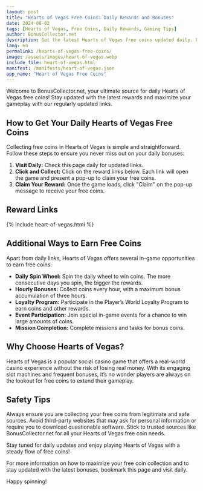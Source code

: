 ```yaml
---
layout: post
title: "Hearts of Vegas Free Coins: Daily Rewards and Bonuses"
date: 2024-08-02
tags: [Hearts of Vegas, Free Coins, Daily Rewards, Gaming Tips]
author: BonusCollector.net
description: Get the latest Hearts of Vegas free coins updated daily. Enjoy your favorite slot game with our daily rewards.
lang: en
permalink: /hearts-of-vegas-free-coins/
image: /assets/images/heart-of-vegas.webp
include_file: heart-of-vegas.html
manifest: /manifests/heart-of-vegas.json
app_name: "Heart of Vegas Free Coins"
---
```


Welcome to BonusCollector.net, your ultimate source for daily Hearts of Vegas free coins! Stay updated with the latest rewards and maximize your gameplay with our regularly updated links.

## How to Get Your Daily Hearts of Vegas Free Coins

Collecting free coins in Hearts of Vegas is simple and straightforward. Follow these steps to ensure you never miss out on your daily bonuses:

1. **Visit Daily:** Check this page daily for updated links.
2. **Click and Collect:** Click on the reward links below. Each link will open the game and present a pop-up to claim your free coins.
3. **Claim Your Reward:** Once the game loads, click "Claim" on the pop-up message to receive your free coins.

## Reward Links

{% include heart-of-vegas.html %}

## Additional Ways to Earn Free Coins

Apart from daily links, Hearts of Vegas offers several in-game opportunities to earn free coins:

- **Daily Spin Wheel:** Spin the daily wheel to win coins. The more consecutive days you spin, the bigger the rewards.
- **Hourly Bonuses:** Collect coins every hour, with a maximum bonus accumulation of three hours.
- **Loyalty Program:** Participate in the Player’s World Loyalty Program to earn coins and other rewards.
- **Event Participation:** Join special in-game events for a chance to win large amounts of coins.
- **Mission Completion:** Complete missions and tasks for bonus coins.

## Why Choose Hearts of Vegas?

Hearts of Vegas is a popular social casino game that offers a real-world casino experience without the risk of losing real money. With its engaging slot machines and frequent bonuses, it’s no wonder players are always on the lookout for free coins to extend their gameplay. 

## Safety Tips

Always ensure you are collecting your free coins from legitimate and safe sources. Avoid third-party websites that may ask for personal information or require you to download questionable software. Stick to trusted sources like BonusCollector.net for all your Hearts of Vegas free coin needs.

Stay tuned for daily updates and enjoy playing Hearts of Vegas with a steady flow of free coins!

For more information on how to maximize your free coin collection and to stay updated with the latest bonuses, bookmark this page and visit daily.

Happy spinning!